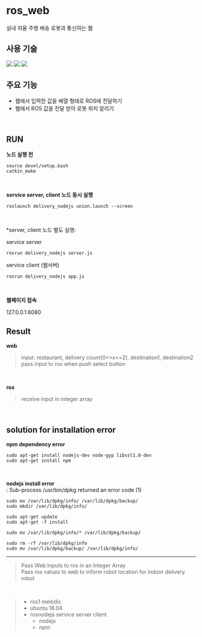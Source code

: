 # ros_web
실내 자율 주행 배송 로봇과 통신하는 웹

## 사용 기술
<img src="https://img.shields.io/badge/node.js-339933?style=for-the-badge&logo=Node.js&logoColor=white"> <img src="https://img.shields.io/badge/ros-22314E?style=for-the-badge&logo=ROS&logoColor=white"> <img src="https://img.shields.io/badge/Ubuntu-E95420?style=for-the-badge&logo=Ubuntu&logoColor=white">

## 주요 기능
- 웹에서 입력한 값을 배열 형태로 ROS에 전달하기
- 웹에서 ROS 값을 전달 받아 로봇 위치 알리기
</br>


## RUN
**노드 실행 전**
```
source devel/setup.bash
catkin_make
```
</br>

**service server, client 노드 동시 실행**
```
roslaunch delivery_nodejs union.launch --screen
```
</br>

*server, client 노드 별도 실행:

service server
```
rosrun delivery_nodejs server.js
```   

service client (웹서버)
```
rosrun delivery_nodejs app.js
```   
</br>

**웹페이지 접속**

127.0.0.1:8080
</br>
## Result
**web** </br>

> input: restaurant, delivery count(0<=x<=2), destination1, destination2 </br>
> pass input to ros when push select button
</br>

**ros** </br>

> receive input in integer array
</br>

## solution for installation error
**npm dependency error**
``` 
sudo apt-get install nodejs-dev node-gyp libssl1.0-dev
sudo apt-get install npm
``` 
</br>

**nodejs install error**
</br>
: Sub-process /usr/bin/dpkg returned an error code (1)

``` 
sudo mv /var/lib/dpkg/info/ /var/lib/dpkg/backup/
sudo mkdir /var/lib/dpkg/info/

sudo apt-get update
sudo apt-get -f install

sudo mv /var/lib/dpkg/info/* /var/lib/dpkg/backup/

sudo rm -rf /var/lib/dpkg/info
sudo mv /var/lib/dpkg/backup/ /var/lib/dpkg/info/
``` 
---
> Pass Web Inputs to ros in an Integer Array   
> Pass ros values to web to inform robot location
> for indoor delivery robot
</br>

> + ros1 melodic
> + ubuntu 18.04
> + rosnodejs service server client 
>   + nodejs
>   + npm
